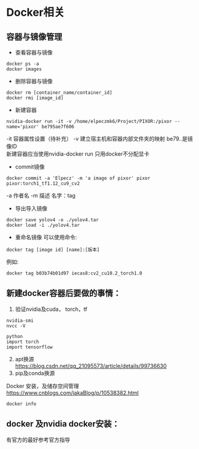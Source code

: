# Docker相关
## 容器与镜像管理
* 查看容器与镜像
```
docker ps -a
docker images
```
* 删除容器与镜像
```
docker rm [container_name/container_id]
docker rmi [image_id]
```
* 新建容器 
```
nvidia-docker run -it -v /home/elpeczmk6/Project/PIXOR:/pixor --name='pixor' be795ae7f606
```
-it 容器属性设置（待补充） -v 建立宿主机和容器内部文件夹的映射 be79..是镜像ID  
新建容器应当使用nvidia-docker run 只用docker不分配显卡 
* commit镜像  
```
docker commit -a 'Elpecz' -m 'a image of pixor' pixor pixor:torch1_tf1.12_cu9_cv2
```
-a 作者名 -m 描述 名字：tag

* 导出导入镜像   
```
docker save yolov4 -o ./yolov4.tar
docker load -i ./yolov4.tar
``` 
* 重命名镜像
可以使用命令:  
```
docker tag [image id] [name]:[版本]
```
例如:
```
docker tag b03b74b01d97 iecas8:cv2_cu10.2_torch1.0
```
## 新建docker容器后要做的事情：  
1. 验证nvidia及cuda， torch，tf  
```
nvidia-smi
nvcc -V  

python
import torch
import tensorflow
```
2. apt换源  
https://blog.csdn.net/qq_21095573/article/details/99736630  
3. pip及conda换源  

Docker 安装，及储存空间管理  
https://www.cnblogs.com/jakaBlog/p/10538382.html
```
docker info
```

## docker 及nvidia docker安装：  
有官方的最好参考官方指导  
